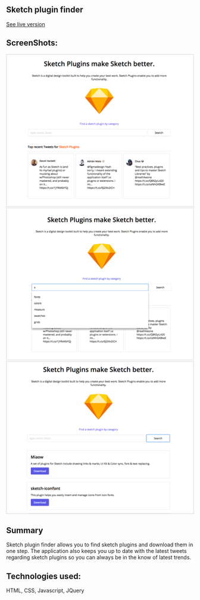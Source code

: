 ## Sketch plugin finder

[See live version](https://jessicaerazo.github.io/Sketch-App-plugin-search/)

## ScreenShots:

<img src="css/images/Screenshot-1.png">
<img src="css/images/Screenshot-2.png">
<img src="css/images/Screenshot-3.png">

## Summary

Sketch plugin finder allows you to find sketch plugins and download them in one step. The application also keeps you up to date with the latest tweets regarding sketch plugins so you can always be in the know of latest trends.

## Technologies used:

HTML, CSS, Javascript, JQuery